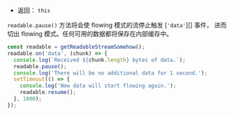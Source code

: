 <!-- YAML
added: v0.9.4
-->

* 返回： `this`

`readable.pause()` 方法将会使 flowing 模式的流停止触发 [`'data'`][] 事件， 进而切出 flowing 模式。任何可用的数据都将保存在内部缓存中。

```js
const readable = getReadableStreamSomehow();
readable.on('data', (chunk) => {
  console.log(`Received ${chunk.length} bytes of data.`);
  readable.pause();
  console.log('There will be no additional data for 1 second.');
  setTimeout(() => {
    console.log('Now data will start flowing again.');
    readable.resume();
  }, 1000);
});
```

